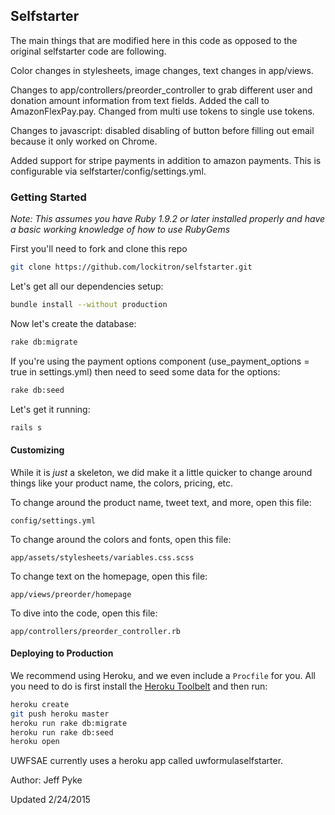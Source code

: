 ## Selfstarter
The main things that are modified here in this code as opposed to the original selfstarter code are following.

Color changes in stylesheets, image changes, text changes in app/views.

Changes to app/controllers/preorder_controller to grab different user and donation amount information from text fields. Added the call to AmazonFlexPay.pay. Changed from multi use tokens to single use tokens.

Changes to javascript: disabled disabling of button before filling out email because it only worked on Chrome.

Added support for stripe payments in addition to amazon payments. This
is configurable via selfstarter/config/settings.yml.

### Getting Started

*Note: This assumes you have Ruby 1.9.2 or later installed properly and have a basic working knowledge of how to use RubyGems*

First you'll need to fork and clone this repo

```bash
git clone https://github.com/lockitron/selfstarter.git
```

Let's get all our dependencies setup:
```bash
bundle install --without production
```

Now let's create the database:
```bash
rake db:migrate
```

If you're using the payment options component (use_payment_options = true in settings.yml) then need to seed some data for the options:
```bash
rake db:seed
```

Let's get it running:
```bash
rails s
```

#### Customizing

While it is *just* a skeleton, we did make it a little quicker to change around things like your product name, the colors, pricing, etc.

To change around the product name, tweet text, and more, open this file:

```
config/settings.yml
```

To change around the colors and fonts, open this file:

```
app/assets/stylesheets/variables.css.scss
```

To change text on the homepage, open this file:

```
app/views/preorder/homepage
```

To dive into the code, open this file:

```
app/controllers/preorder_controller.rb
```

#### Deploying to Production

We recommend using Heroku, and we even include a ```Procfile``` for you. All you need to do is first install the [Heroku Toolbelt](https://toolbelt.heroku.com) and then run:

```bash
heroku create
git push heroku master
heroku run rake db:migrate
heroku run rake db:seed
heroku open
```

UWFSAE currently uses a heroku app called uwformulaselfstarter.

Author: Jeff Pyke

Updated 2/24/2015
